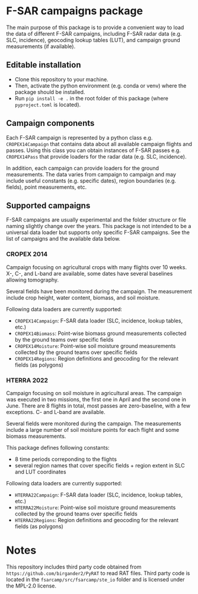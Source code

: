 # F-SAR campaigns package

The main purpose of this package is to provide a convenient way to load the data of different F-SAR campaigns, including F-SAR radar data (e.g. SLC, incidence), geocoding lookup tables (LUT), and campaign ground measurements (if available).

## Editable installation
- Clone this repository to your machine.
- Then, activate the python environment (e.g. conda or venv) where the package should be installed.
- Run `pip install -e .` in the root folder of this package (where `pyproject.toml` is located).

## Campaign components

Each F-SAR campaign is represented by a python class e.g. `CROPEX14Campaign` that contains data about all available campaign flights and passes.
Using this class you can obtain instances of F-SAR passes e.g. `CROPEX14Pass` that provide loaders for the radar data (e.g. SLC, incidence).

In addition, each campaign can provide loaders for the ground measurements.
The data varies from campaign to campaign and may include useful constants (e.g. specific dates), region boundaries (e.g. fields), point measurements, etc.

## Supported campaigns

F-SAR campaigns are usually experimental and the folder structure or file naming slightly change over the years.
This package is not intended to be a universal data loader but supports only specific F-SAR campaigns.
See the list of campaigns and the available data below.

### CROPEX 2014

Campaign focusing on agricultural crops with many flights over 10 weeks.
X-, C-, and L-band are available, some dates have several baselines allowing tomography.

Several fields have been monitored during the campaign.
The measurement include crop height, water content, biomass, and soil moisture.

Following data loaders are currently supported:
- `CROPEX14Campaign`: F-SAR data loader (SLC, incidence, lookup tables, etc.)
- `CROPEX14Biomass`: Point-wise biomass ground measurements collected by the ground teams over specific fields
- `CROPEX14Moisture`: Point-wise soil moisture ground measurements collected by the ground teams over specific fields
- `CROPEX14Regions`: Region definitions and geocoding for the relevant fields (as polygons)

### HTERRA 2022

Campaign focusing on soil moisture in agricultural areas.
The campaign was executed in two missions, the first one in April and the second one in June.
There are 8 flights in total, most passes are zero-baseline, with a few exceptions.
C- and L-band are available.

Several fields were monitored during the campaign.
The measurements include a large number of soil moisture points for each flight and some biomass measurements.

This package defines following constants:
- 8 time periods correponding to the flights
- several region names that cover specific fields + region extent in SLC and LUT coordinates

Following data loaders are currently supported:
- `HTERRA22Campaign`: F-SAR data loader (SLC, incidence, lookup tables, etc.)
- `HTERRA22Moisture`: Point-wise soil moisture ground measurements collected by the ground teams over specific fields
- `HTERRA22Regions`: Region definitions and geocoding for the relevant fields (as polygons)


# Notes

This repository includes third party code obtained from `https://github.com/birgander2/PyRAT` to read RAT files.
Third party code is located in the `fsarcamp/src/fsarcamp/ste_io` folder and is licensed under the MPL-2.0 license.
